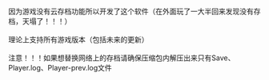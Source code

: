<br>因为游戏没有云存档功能所以开发了这个软件（在外面玩了一大半回来发现没有存档，天塌了！！！）</br>
<br>理论上支持所有游戏版本（包括未来的更新）</br>
<br>注意！！！如果想替换网络上的存档请确保压缩包内解压出来只有Save、Player.log、Player-prev.log文件</br>
